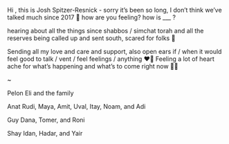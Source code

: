 Hi , this is Josh Spitzer-Resnick - sorry it’s been so long, I don’t think we’ve talked much since 2017 🥺 how are you feeling? how is ___ ?

hearing about all the things since shabbos / simchat torah and all the reserves being called up and sent south, scared for folks 🥺

Sending all my love and care and support, also open ears if / when it would feel good to talk / vent / feel feelings / anything ❤️🥺 Feeling a lot of heart ache for what’s happening and what’s to come right now 🥺💞

~

Pelon
Eli and the family

Anat
Rudi, Maya, Amit, Uval, Itay, Noam, and Adi

Guy
Dana, Tomer, and Roni

Shay
Idan, Hadar, and Yair